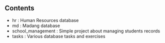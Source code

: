 ## Contents
- hr : Human Resources database
- md : Madang database
- school_management : Simple project about managing students records
- tasks : Various database tasks and exercises
